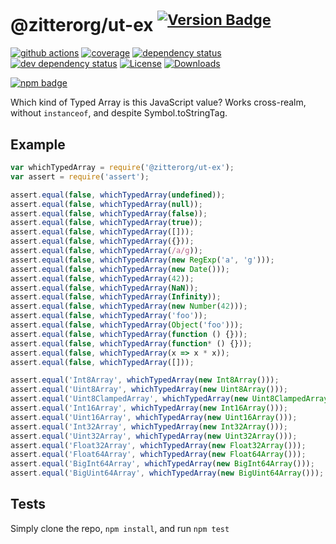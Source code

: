 # @zitterorg/ut-ex <sup>[![Version Badge][npm-version-svg]][package-url]</sup>

[![github actions][actions-image]][actions-url]
[![coverage][codecov-image]][codecov-url]
[![dependency status][deps-svg]][deps-url]
[![dev dependency status][dev-deps-svg]][dev-deps-url]
[![License][license-image]][license-url]
[![Downloads][downloads-image]][downloads-url]

[![npm badge][npm-badge-png]][package-url]

Which kind of Typed Array is this JavaScript value? Works cross-realm, without `instanceof`, and despite Symbol.toStringTag.

## Example

```js
var whichTypedArray = require('@zitterorg/ut-ex');
var assert = require('assert');

assert.equal(false, whichTypedArray(undefined));
assert.equal(false, whichTypedArray(null));
assert.equal(false, whichTypedArray(false));
assert.equal(false, whichTypedArray(true));
assert.equal(false, whichTypedArray([]));
assert.equal(false, whichTypedArray({}));
assert.equal(false, whichTypedArray(/a/g));
assert.equal(false, whichTypedArray(new RegExp('a', 'g')));
assert.equal(false, whichTypedArray(new Date()));
assert.equal(false, whichTypedArray(42));
assert.equal(false, whichTypedArray(NaN));
assert.equal(false, whichTypedArray(Infinity));
assert.equal(false, whichTypedArray(new Number(42)));
assert.equal(false, whichTypedArray('foo'));
assert.equal(false, whichTypedArray(Object('foo')));
assert.equal(false, whichTypedArray(function () {}));
assert.equal(false, whichTypedArray(function* () {}));
assert.equal(false, whichTypedArray(x => x * x));
assert.equal(false, whichTypedArray([]));

assert.equal('Int8Array', whichTypedArray(new Int8Array()));
assert.equal('Uint8Array', whichTypedArray(new Uint8Array()));
assert.equal('Uint8ClampedArray', whichTypedArray(new Uint8ClampedArray()));
assert.equal('Int16Array', whichTypedArray(new Int16Array()));
assert.equal('Uint16Array', whichTypedArray(new Uint16Array()));
assert.equal('Int32Array', whichTypedArray(new Int32Array()));
assert.equal('Uint32Array', whichTypedArray(new Uint32Array()));
assert.equal('Float32Array', whichTypedArray(new Float32Array()));
assert.equal('Float64Array', whichTypedArray(new Float64Array()));
assert.equal('BigInt64Array', whichTypedArray(new BigInt64Array()));
assert.equal('BigUint64Array', whichTypedArray(new BigUint64Array()));
```

## Tests
Simply clone the repo, `npm install`, and run `npm test`

[package-url]: https://npmjs.org/package/@zitterorg/ut-ex
[npm-version-svg]: https://versionbadg.es/inspect-js/@zitterorg/ut-ex.svg
[deps-svg]: https://david-dm.org/inspect-js/@zitterorg/ut-ex.svg
[deps-url]: https://david-dm.org/inspect-js/@zitterorg/ut-ex
[dev-deps-svg]: https://david-dm.org/inspect-js/@zitterorg/ut-ex/dev-status.svg
[dev-deps-url]: https://david-dm.org/inspect-js/@zitterorg/ut-ex#info=devDependencies
[npm-badge-png]: https://nodei.co/npm/@zitterorg/ut-ex.png?downloads=true&stars=true
[license-image]: https://img.shields.io/npm/l/@zitterorg/ut-ex.svg
[license-url]: LICENSE
[downloads-image]: https://img.shields.io/npm/dm/@zitterorg/ut-ex.svg
[downloads-url]: https://npm-stat.com/charts.html?package=@zitterorg/ut-ex
[codecov-image]: https://codecov.io/gh/inspect-js/@zitterorg/ut-ex/branch/main/graphs/badge.svg
[codecov-url]: https://app.codecov.io/gh/inspect-js/@zitterorg/ut-ex/
[actions-image]: https://img.shields.io/endpoint?url=https://github-actions-badge-u3jn4tfpocch.runkit.sh/inspect-js/@zitterorg/ut-ex
[actions-url]: https://github.com/zitterorg/ut-ex/actions
